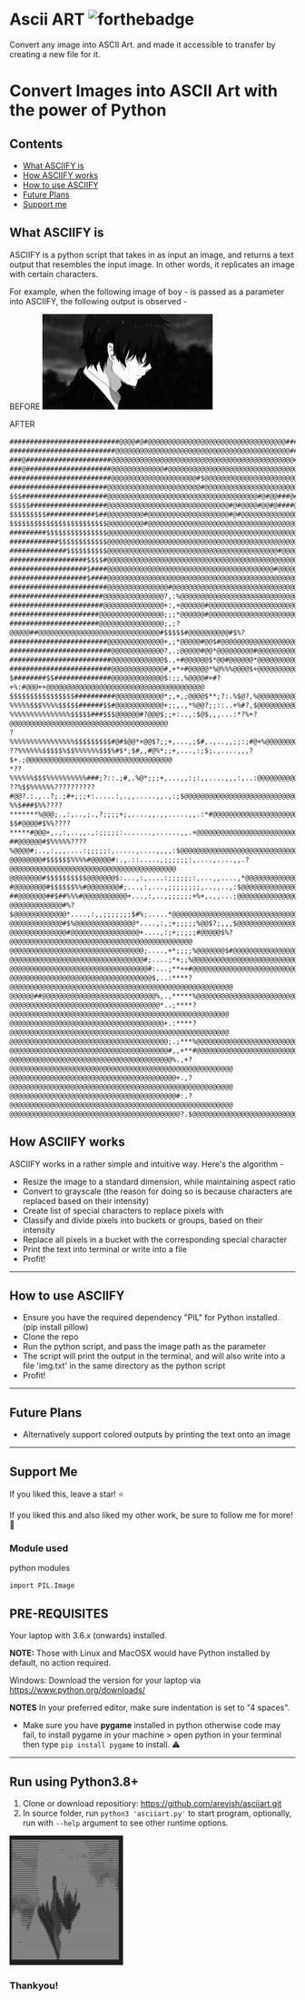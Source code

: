 # Ascii ART ![forthebadge](https://forthebadge.com/images/badges/made-with-python.svg)

Convert any image into ASCII Art. and made it accessible to transfer by creating a new file for it.
# Convert Images into ASCII Art with the power of Python


## Contents
- [What ASCIIFY is](#what-asciify-is)
- [How ASCIIFY works](#how-asciify-works)
- [How to use ASCIIFY](#how-to-use-asciify)
- [Future Plans](#future-plans)
- [Support me](#support-me)

## What ASCIIFY is
ASCIIFY is a python script that takes in as input an image, and returns a text output that resembles the input image.
In other words, it replicates an image with certain characters.

For example, when the following image of boy - 
is passed as a parameter into ASCIIFY, the following output is observed -

BEFORE
<img src = "boy.jpg">

AFTER

```
###########################@@@@#@#@@@@@@@@@@@@@@@@@@@@@@@@@@@@@@@@@@################################
##########################@@@@@@@@@@@@@@@@@@@@@@@@@@@@@@@@@@@@@@@@@@@###############################
###@#####################@@@@@@@@@@@@@@@@@@@@@@@@@@@@@@@@@@@@@@@@@@@@@################$$$$##########
###@#####################@@@@@@@@@@@@@#@@@@@@@@@@@@@@@@@@@@@@@@@@@@@@@@@#############$$$$$$#########
#########################@@@@@@@@@@@@@@@@@@@@@#$@@@@@@@@@@@@@@@@@@@@@@@@@###########$$$$$$$#########
########################@@@@@@@@@@@@@@@@@@@@@@@#@@@@@@@@@@@@@@@@@@@@@@@########$$#$$$$$$$###########
$$$#####################@@@@@@@@@@@@@@@@@@@@@@@@@@@@@@@@@@@@@#@#@@###@#@#####$$$$$$$$$$$############
$$$$$###################@@@@@@@@@@@@@@@@@@@@@@@@@@@@@@#@#@@@@#@@#@####@#@#####$$$#$$################
$$$$$$$$$############$##@@@@@@@@@#@@@@@@@@@@@@@@@@@@@@#@#@@@@@@@@@@@@@@######################$######
$$$$$$$$$$$$$$$$$$$$$$$$@@@@@@@@@#@@@@@@@@@@@@@@@@@@@@@@@@@@@@@@@@@@@@@####################$$$######
#########$$$$$$$$$$$$$$$@@@@@@@@@@@@@@@@@@@@@@@@@@@@@@@@@@@@@@@@@@@@@@@####################$$$######
############$$$$$$$$$$$$@@@@@@@@@@@@@@@@@@@@@@@@@@@@@@@@@@@@@@@@@@@@@@@@####$$$$$$$$$#######$#######
##############$$$$$$$$$$@@@@@@@@@@@@@@@@@@@@@@@@@@@@@@@@@@@@@@@@@@#@@@@@###$$$$$$$$$$$$##$##$######$
###################$$$$#@@@@@@@@@@@@@@@@@@@@@@@@@@@@@@@@@@@@@@@@@@@@@@@@##$$$$$$$$$$$$$$$$$$#$$###$$
###################$####@@@@@@@@@@@@@@@@@@@@@@@@@@@@@@@@@@@@@@@@@#@@@@@@##$$$$%$$$$$$$$$$$$$$$$$$$$$
###################$####@@@@@@@@@@@@@@@@@@@@@@@@@@@@@@@@@@@@@@@@@@@@@@@@@#$$$$%$$$$$$$$%%%%$$$$$$$$%
########################@@@@@@@@@@@@@@@#@@@@@@@@@@@@@@@@@@@@@@@@@@@@@@@@@@####$$$$%$$%%%%%%$$$$$$$$%
#######################@@@@@@@@@@@@@@@?,:%@@@@@@@@@@@@@@@@@@@@@@@@@@@@@@@@@@@#$$$$%%%%$$$$$$$$$$$$%%
#######################@@@@@@@@@@@@@@@+:,+@@@@@@#@@@@@@@@@@@@@@@@@@@@@@@@@@@@@#$$$$%%$##@@#####$$$%?
######################@@@@@@@@@@@@@@@@;;;*@@@@@@#@@@@@@@@@@@@@@@@@@@@@@@@@@@@@@#$$$$$##@@@@@####$$%?
######################@@@@@@@@@@@@@@@@;,;?@@@@@##@@@@@@@@@@@@@@@@@@@@@@@@@@@@@@#$$$$$#@@@@@@@@@@#$%?
########################@@@@@@@@@@@@@@+,;*@@@@@#@@$#@@@@@@@@@@@@@@@@@@@@@@@@@@@#######@@@@@@@@@@#$%?
#########################@@@@@@@@@@@@@?,.;@@@@@#@@*@@@@@@@@@#@@@@@@@@@@@@@@@@@@@@@@@@@@@@@@@@@@@@##%
#########################@@@@@@@@@@@@@$.,+#@@@@@@$*@@#@@@@@@*@@@@@@@@@@@@@@@@@@@@@@@@@@@@@@@@@@@@@#$
#########################@@@@@@@@@@@@@#,+*+#@@@@@*%@%%%@@@@$+@@@@@@@@@@@@@@@@@@@@@@@@@@@@@@@@@@@@@@#
$########$$##############@@@@@@@@@@@@@$:;;,%@@@@#+#?+%:#@@@++@@@@@@@@@@@@@@@@@@@@@@@@@@@@@@@@@@@@@@@
$$$$$$$$$$$$$$$$##########@@@@@@@@@@@@*;,+,;@@@@$**;?:.%$@?,%@@@@@@@@@@@@@@@@@@@@@@@@@@@@@@@@@@@@@@@
%%%%%$$$%%%%$$$$$######$$#@@@@@@@@@@@@+;;,.,*%@@?;;::..+%#?,$@@@@@@@@@@@@@@@@@@@@@@@@@@@@@@@@@@@@@@@
%%%%%%%%%%%%%%%$$$$$###$$$@@@@@@#?@@@$;;+:..,:$@$,,,...:*?%+?@@@@@@@@@@@@@@@@@@@@@@@@@@@@@@@@@@@@@@@
?%%%%%%%%%%%%%%%%$$$$$$$$$#@#$@@*+@@$?;;+,...,;$#,.,..,,;;:;#@+%@@@@@@@@@@@@@@@@@@@@@@@@@@@@@@@@@@@@
??%%%%%%$$$$$%$$%%%%%%$$$%#$*;$#,,#@%*;;+,...,:;$;.,....,,,?$+.;@@@@@@@@@@@@@@@@@@@@@@@@@@@@@@@@@@@@
*??%%%%%%$$$%%%%%%%%%%###;?::.;#,.%@*;;;+,...,,:;:,,....,,,:,..:@@@@@@@@@@@@@@@@@@@@@@@@@@@@@@@@@@@@
??%$$%%%%%%??????????#@@?.:.,..?;.;#+;;;+:.....:,.,,.....,,.,:;$@@@@@@@@@@@@@@@@@@@@@@@@@@@@@@@@@@@@
%%$###$%%????*******%@@@;.,:,..,;.,?;;;;+;,....,,.,,.....,,.:*#@@@@@@@@@@@@@@@@@@@@@@@@@@@@@@@@@@@@@
$$#@@@@#$%%????*****#@@@+,.,:,..,,.,:;;;;;:.......,......,,.+@@@@@@@@@@@@@@@@@@@@@@@@@@@@@@@@@@@@@@@
##@@@@@@#$%%%%%????%@@@@#;..,:,,,....:;;;;;:,.....,....,,,,:$@@@@@@@@@@@@@@@@@@@@@@@@@@@@@@@@@@@@@@@
@@@@@@@@#$$$$$$%%%%#@@@@@#:.,.::.....,;;;;;;:,....,....,,.?@@@@@@@@@@@@@@@@@@@@@@@@@@@@@@@@@@@@@@@@@
@@@@@@@@#$$$$$$$$$$@@@@@@@$:...,:,....:;;;;;;:,...,,....,*@@@@@@@@@@@@@@@@@@@@@@@@@@@@@@@@@@@@@@@@@@
#@@@@@@@@#$$$$$$%%#@@@@@@@@#;...,:,...,;;;;;;;;,..,,..,:$@@@@@@@@@@@@@@@@@@@@@@@@@@@@@@@@@@@@@@@@@@@
##@@@@@@@##$##%%%#@@@@@@@@@@@+...,:,..,;;;;;;+%+,.,,...;@@@@@@@@@@@@@@@@@@@@@@@@@@@@@@@@@@@@@@@@@@@@
@@@@@@@@@@@@@#%?$@@@@@@@@@@@@@*....,:,,;;;;;;;$#%;.....*@@@@@@@@@@@@@@@@@@@@@@@@@@@@@@@@@@@@@@@@@@@@
@@@@@@@@@@@@@#$%@@@@@@@@@@@@@@@*....,:,;+;;;;;%@@$?;,,,$@@@@@@@@@@@@@@@@@@@@@@@@@@@@@@@@@@@@@@@@@@@@
@@@@@@@@@@@@@@#@@@@@@@@@@@@@@@@@+....,:;+;;;;;#@@@@@$%?@@@@@@@@@@@@@@@@@@@@@@@@@@@@@@@@@@@@@@@@@@@@@
@@@@@@@@@@@@@@@@@@@@@@@@@@@@@@@@@;....,+*;;;;%@@@@@@@$#@@@@@@@@@@@@@@@@@@@@@@@@@@@@@@@@@@@@@@@@@@@@@
@@@@@@@@@@@@@@@@@@@@@@@@@@@@@@@@@#;....;*+;;%@@@@@@@@@@@@@@@@@@@@@@@@@@@@@@@@@@@@@@@@@@@@@@@@@@@@@@@
@@@@@@@@@@@@@@@@@@@@@@@@@@@@@@@@@@#:...;**++#@@@@@@@@@@@@@@@@@@@@@@@@@@@@@@@@@@@@@@@@@@@@@@@@@@@@@@@
@@@@@@@@@@@@@@@@@@@@@@@@@@@@@@@@@@@$,..:****?@@@@@@@@@@@@@@@@@@@@@@@@@@@@@@@@@@@@@@@@@@@@@@@@@@@@@@@
@@@@@@##@@@@@@@@@@@@@@@@@@@@@@@@@@@@%,.,*****%@@@@@@@@@@@@@@@@@@@@@@@@@@@@@@@@@@@@@@@@@@@@@@@@@@@@@@
@@@@@@@@@@@@@@@@@@@@@@@@@@@@@@@@@@@@@*..;****?@@@@@@@@@@@@@@@@@@@@@@@@@@@@@@@@@@@@@@@@@@@@@@@@@@@@@@
@@@@@@@@@@@@@@@@@@@@@@@@@@@@@@@@@@@@@@+.:****?@@@@@@@@@@@@@@@@@@@@@@@@@@@@@@@@@@@@@@@@@@@@@@@@@@@@@@
@@@@@@@@@@@@@@@@@@@@@@@@@@@@@@@@@@@@@@@;.;***%@@@@@@@@@@@@@@@@@@@@@@@@@@@@@@@@@@@@@@@@@@@@@@@@@@@@@@
@@@@@@@@@@@@@@@@@@@@@@@@@@@@@@@@@@@@@@@#,,+**#@@@@@@@@@@@@@@@@@@@@@@@@@@@@@@@@@@@@@@@@@@@@@@@@@@@@@@
@@@@@@@@@@@@@@@@@@@@@@@@@@@@@@@@@@@@@@@@%.,+?@@@@@@@@@@@@@@@@@@@@@@@@@@@@@@@@@@@@@@@@@@@@@@@@@@@@@@@
@@@@@@@@@@@@@@@@@@@@@@@@@@@@@@@@@@@@@@@@@+.,?@@@@@@@@@@@@@@@@@@@@@@@@@@@@@@@@@@@@@@@@@@@@@@@@@@@@@@@
@@@@@@@@@@@@@@@@@@@@@@@@@@@@@@@@@@@@@@@@@#:.?@@@@@@@@@@@@@@@@@@@@@@@@@@@@@@@@@@@@@@@@@@@@@@@@@@@@@@@
@@@@@@@@@@@@@@@@@@@@@@@@@@@@@@@@@@@@@@@@@@?.$@@@@@@@@@@@@@@@@@@@@@@@@@@@@@@@@@@@@@@@@@@@@@@@@@@@@@@@

```

## How ASCIIFY works
ASCIIFY works in a rather simple and intuitive way.
Here's the algorithm -
- Resize the image to a standard dimension, while maintaining aspect ratio
- Convert to grayscale (the reason for doing so is because characters are replaced based on their intensity)
- Create list of special characters to replace pixels with
- Classify and divide pixels into buckets or groups, based on their intensity
- Replace all pixels in a bucket with the corresponding special character
- Print the text into terminal or write into a file
- Profit!

-------------------------------------------------------------------------------------------------------
## How to use ASCIIFY
- Ensure you have the required dependency "PIL" for Python installed. (pip install pillow)
- Clone the repo
- Run the python script, and pass the image path as the parameter
- The script will print the output in the terminal, and will also write into a file 'img.txt' in the same directory as the python script
- Profit!

-------------------------------------------------------------------------------------------------------
## Future Plans
- Alternatively support colored outputs by printing the text onto an image

-------------------------------------------------------------------------------------------------------
## Support Me
If you liked this, leave a star! :star:

If you liked this and also liked my other work, be sure to follow me for more! :slightly_smiling_face:


### Module used
python modules
```
import PIL.Image
```

## PRE-REQUISITES
Your laptop with 3.6.x (onwards) installed.

**NOTE:** Those with Linux and MacOSX would have Python installed by default, no action required.

Windows: Download the version for your laptop via https://www.python.org/downloads/

**NOTES**
In your preferred editor, make sure indentation is set to "4 spaces".

* Make sure you have **pygame** installed in python otherwise code may fail, to install pygame in your machine > open python in your terminal then type `pip install pygame` to install. :warning:

---

## Run using Python3.8+
1. Clone or download repositiory: https://github.com/arevish/asciiart.git
2. In source folder, run `python3 'asciiart.py'` to start program, optionally, run with `--help` argument to see other runtime options.

<img src="art.PNG" width="200" hight="200">

### Thankyou!
